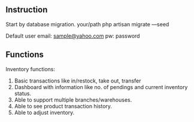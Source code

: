 ## Instruction

Start by database migration.
your/path php artisan migrate —seed

Default user
email: sample@yahoo.com
pw: password

## Functions
Inventory functions:
1. Basic transactions like in/restock, take out, transfer
2. Dashboard with information like no. of pendings and current inventory status.
3. Able to support multiple branches/warehouses.
4. Able to see product transaction history.
5. Able to adjust inventory.
